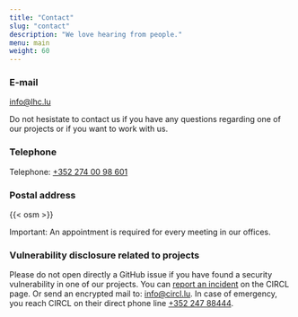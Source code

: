 ```yaml
---
title: "Contact"
slug: "contact"
description: "We love hearing from people."
menu: main
weight: 60
---
```


### E-mail

info@lhc.lu

Do not hesistate to contact us if you have any questions regarding one of our
projects or if you want to work with us.



### Telephone

Telephone: [+352 274 00 98 601](tel:+3522740098601)



### Postal address

{{< osm >}}

Important: An appointment is required for every meeting in our offices.


### Vulnerability disclosure related to projects

Please do not open directly a GitHub issue if you have found a security
vulnerability in one of our projects.
You can [report an incident](https://circl.lu/report/) on the CIRCL page.
Or send an encrypted mail to: [info@circl.lu](mailto:info@circl.lu).
In case of emergency, you reach CIRCL on their direct phone line [+352 247 88444](tel:+3522478844).
